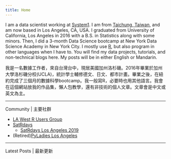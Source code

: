 ```yaml
---
title: Home
---
```


I am a data scientist working at [System1](http://system1.com). I am from [Taichung, Taiwan](https://en.wikipedia.org/wiki/Taichung), and am now based in Los Angeles, CA, USA. I graduated from University of California, Los Angeles in 2016 with a B.S. in Statistics along with some minors. Then, I did a 3-month Data Science bootcamp at New York Data Science Academy in New York City. I mostly use [R](https://www.r-project.org), but also program in other languages when I have to. You will find my data projects, tutorials, and non-technical blogs here. My posts will be in either English or Mandarin. 

我是一名數據工作者，來自台灣台中，現居美國加州洛杉磯。2016年畢業於加州大學洛杉磯分校(UCLA)，統計學士輔修德文、日文、都市計畫。畢業之後，在紐約完成了三個月的數據科學bootcamp。我一般寫R，必要時也用其他語言。我會在這個網站放我的作品集，懶人包教學，還有非技術的個人文章。文章會是中文或英文為主。

-----
Community | 主要社群

- [LA West R Users Group](https://laocr.org)
- [SatRdays](https://knowledgebase.satrdays.org)
  - [SatRdays Los Angeles 2019](https://losangeles2019.satrdays.org)
- (Retired)[PyLadies Los Angeles](https://www.meetup.com/Pyladies-LA/)

-----

Latest Posts | 最新更新
